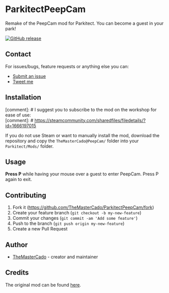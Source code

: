 # ParkitectPeepCam

Remake of the PeepCam mod for Parkitect. You can become a guest in your park!

[![GitHub release](https://img.shields.io/github/release/TheMasterCado/ParkitectPeepCam.svg)](https://github.com/TheMasterCado/ParkitectPeepCam/releases/latest) 

## Contact

For issues/bugs, feature requests or anything else you can:
 - [Submit an issue](https://github.com/TheMasterCado/ParkitectPeepCam/issues/new)
 - [Tweet me](https://twitter.com/themastercado)

## Installation

[comment]: # I suggest you to subscribe to the mod on the workshop for ease of use:  
[comment]: # https://steamcommunity.com/sharedfiles/filedetails/?id=1666197015

If you do not use Steam or want to manually install the mod, download the repository and copy the `TheMasterCado@PeepCam/` folder into your `Parkitect/Mods/` folder.

## Usage

**Press P** while having your mouse over a guest to enter PeepCam. Press P again to exit.

## Contributing

1. Fork it (<https://github.com/TheMasterCado/ParkitectPeepCam/fork>)
2. Create your feature branch (`git checkout -b my-new-feature`)
3. Commit your changes (`git commit -am 'Add some feature'`)
4. Push to the branch (`git push origin my-new-feature`)
5. Create a new Pull Request

## Author

- [TheMasterCado](https://github.com/TheMasterCado) - creator and maintainer

## Credits

The original mod can be found [here](https://github.com/ParkitectNexus/PeepCam).

